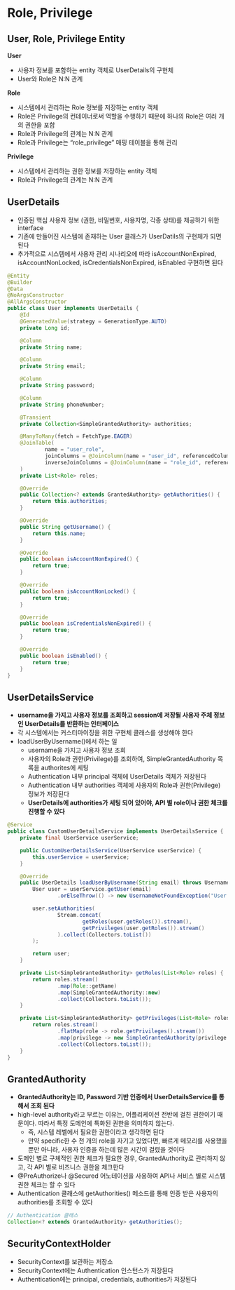 # Role, Privilege

## User, Role, Privilege Entity

**User**

- 사용자 정보를 포함하는 entity 객체로 UserDetails의 구현체
- User와 Role은 N:N 관계

**Role**

- 시스템에서 관리하는 Role 정보를 저장하는 entity 객체
- Role은 Privilege의 컨테이너로써 역할을 수행하기 때문에 하나의 Role은 여러 개의 권한을 포함
- Role과 Privilege의 관계는 N:N 관계
- Role과 Privilege는 “role_privilege” 매핑 테이블을 통해 관리

**Privilege**

- 시스템에서 관리하는 권한 정보를 저장하는 entity 객체
- Role과 Privilege의 관계는 N:N 관계

## UserDetails

- 인증된 핵심 사용자 정보 (권한, 비밀번호, 사용자명, 각종 상태)를 제공하기 위한 interface
- 기존에 만들어진 시스템에 존재하는 User 클래스가 UserDatils의 구현체가 되면 된다
- 추가적으로 시스템에서 사용자 관리 시나리오에 따라 isAccountNonExpired, isAccountNonLocked, isCredentialsNonExpired, isEnabled 구현하면 된다

```java
@Entity
@Builder
@Data
@NoArgsConstructor
@AllArgsConstructor
public class User implements UserDetails {
    @Id
    @GeneratedValue(strategy = GenerationType.AUTO)
    private Long id;

    @Column
    private String name;

    @Column
    private String email;

    @Column
    private String password;

    @Column
    private String phoneNumber;

    @Transient
    private Collection<SimpleGrantedAuthority> authorities;

    @ManyToMany(fetch = FetchType.EAGER)
    @JoinTable(
            name = "user_role",
            joinColumns = @JoinColumn(name = "user_id", referencedColumnName = "id"),
            inverseJoinColumns = @JoinColumn(name = "role_id", referencedColumnName = "id")
    )
    private List<Role> roles;

    @Override
    public Collection<? extends GrantedAuthority> getAuthorities() {
        return this.authorities;
    }

    @Override
    public String getUsername() {
        return this.name;
    }

    @Override
    public boolean isAccountNonExpired() {
        return true;
    }

    @Override
    public boolean isAccountNonLocked() {
        return true;
    }

    @Override
    public boolean isCredentialsNonExpired() {
        return true;
    }

    @Override
    public boolean isEnabled() {
        return true;
    }
}
```

## UserDetailsService

- **username을 가지고 사용자 정보를 조회하고 session에 저장될 사용자 주체 정보인 UserDetails를 반환하는 인터페이스**
- 각 시스템에서는 커스터마이징을 위한 구현체 클래스를 생성해야 한다
- loadUserByUsername()에서 하는 일
    - username을 가지고 사용자 정보 조회
    - 사용자의 Role과 권한(Privilege)를 조회하여, SimpleGrantedAuthority 목록을 authorites에 세팅
    - Authentication 내부 principal 객체에 UserDetails 객체가 저장된다
    - Authentication 내부 authorities 객체에 사용자의 Role과 권한(Privilege) 정보가 저장된다
    - **UserDetails에 authorities가 세팅 되어 있어야, API 별 role이나 권한 체크를 진행할 수 있다**

```java
@Service
public class CustomUserDetailsService implements UserDetailsService {
    private final UserService userService;

    public CustomUserDetailsService(UserService userService) {
        this.userService = userService;
    }

    @Override
    public UserDetails loadUserByUsername(String email) throws UsernameNotFoundException {
        User user = userService.getUser(email)
                .orElseThrow(() -> new UsernameNotFoundException("User is not found. email=" + email));

        user.setAuthorities(
                Stream.concat(
                        getRoles(user.getRoles()).stream(),
                        getPrivileges(user.getRoles()).stream()
                ).collect(Collectors.toList())
        );

        return user;
    }

    private List<SimpleGrantedAuthority> getRoles(List<Role> roles) {
        return roles.stream()
                .map(Role::getName)
                .map(SimpleGrantedAuthority::new)
                .collect(Collectors.toList());
    }

    private List<SimpleGrantedAuthority> getPrivileges(List<Role> roles) {
        return roles.stream()
                .flatMap(role -> role.getPrivileges().stream())
                .map(privilege -> new SimpleGrantedAuthority(privilege.getName()))
                .collect(Collectors.toList());
    }
}
```

## GrantedAuthority

- **GrantedAuthority는 ID, Password 기반 인증에서 UserDetailsService를 통해서 조회 된다**
- high-level authority라고 부르는 이유는, 어플리케이션 전반에 걸친 권한이기 때문이다. 따라서 특정 도메인에 특화된 권한을 의미하지 않는다.
    - 즉, 시스템 레벨에서 필요한 권한이라고 생각하면 된다
    - 만약 specific한 수 천 개의 role을 자기고 있었다면, 빠르게 메모리를 사용했을 뿐만 아니라, 사용자 인증을 하는데 많은 시간이 걸렸을 것이다
- 도메인 별로 구체적인 권한 체크가 필요한 경우, GrantedAuthority로 관리하지 않고, 각 API 별로 비즈니스 권한을 체크한다
- @PreAuthorize나 @Secured 어노테이션을 사용하여 API나 서비스 별로 시스템 권한 체크는 할 수 있다
- Authentication 클래스에 getAuthorities() 메소드를 통해 인증 받은 사용자의 authorities를 조회할 수 있다

```java
// Authentication 클래스
Collection<? extends GrantedAuthority> getAuthorities();
```

## SecurityContextHolder

- SecurityContext를 보관하는 저장소
- SecurityContext에는 Authentication 인스턴스가 저장된다
- Authentication에는 principal, credentials, authorities가 저장된다
